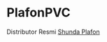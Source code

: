 # PlafonPVC
Distributor Resmi <a href="https://shundapik.com/shunda-plafon-katalog/">Shunda Plafon</a>
